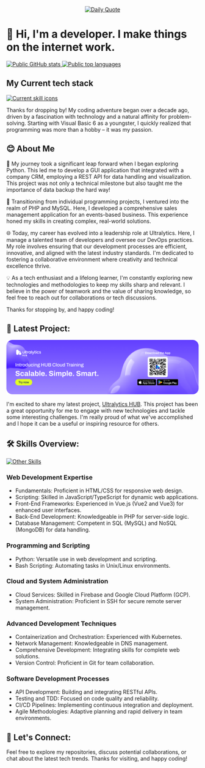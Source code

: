 <p align="center">
    <a href="https://github.com/piyushsuthar/github-readme-quotes">
        <img src="https://quotes-github-readme.vercel.app/api?type=horizontal&theme=dark)](https://github.com/piyushsuthar/github-readme-quotes" alt="Daily Quote" />
    </a>
</p>

# 👋 Hi, I'm a developer. I make things on the internet work.

<p float="left">
        <a href="https://github.com/anuraghazra/github-readme-stats">
        <img src="https://github-readme-stats.vercel.app/api?username=kalenmike&custom_title=Public%20Stats&show_icons=true&theme=dark#gh-dark-mode-only" alt="Public GitHub stats" height="180"/>
        </a>
        <a href="https://github.com/anuraghazra/github-readme-stats">
        <img src="https://github-readme-stats.vercel.app/api/top-langs/?username=kalenmike&custom_title=Public%20Languages&layout=compact&show_icons=true&theme=dark#gh-dark-mode-only" alt="Public top languages" height="180"/>
        </a>
</p>

## My Current tech stack

[![Current skill icons](https://skillicons.dev/icons?i=gcp,kubernetes,vue,ts,sass,py,mongodb,flask,docker,linux,nginx,nodejs)](https://skillicons.dev)

Thanks for dropping by! My coding adventure began over a decade ago, driven by a fascination with technology and a natural affinity for problem-solving. Starting with Visual Basic 6 as a youngster, I quickly realized that programming was more than a hobby – it was my passion.

## 😊 About Me

🚀 My journey took a significant leap forward when I began exploring Python. This led me to develop a GUI application that integrated with a company CRM, employing a REST API for data handling and visualization. This project was not only a technical milestone but also taught me the importance of data backup the hard way!

🔧 Transitioning from individual programming projects, I ventured into the realm of PHP and MySQL. Here, I developed a comprehensive sales management application for an events-based business. This experience honed my skills in creating complex, real-world solutions.

🌐 Today, my career has evolved into a leadership role at Ultralytics. Here, I manage a talented team of developers and oversee our DevOps practices. My role involves ensuring that our development processes are efficient, innovative, and aligned with the latest industry standards. I'm dedicated to fostering a collaborative environment where creativity and technical excellence thrive.

💡 As a tech enthusiast and a lifelong learner, I'm constantly exploring new technologies and methodologies to keep my skills sharp and relevant. I believe in the power of teamwork and the value of sharing knowledge, so feel free to reach out for collaborations or tech discussions.

Thanks for stopping by, and happy coding!

## 🌟 Latest Project:

<p align="center">
    <a href="https://hub.ultralytics.com/signup">
        <img src="https://github.com/ultralytics/assets/raw/main/im/ultralytics-hub.png" alt="Ultralytics HUB Banner" />
    </a>
</p>

I'm excited to share my latest project, [Ultralytics HUB](https://hub.ultralytics.com/signup). This project has been a great opportunity for me to engage with new technologies and tackle some interesting challenges. I'm really proud of what we've accomplished and I hope it can be a useful or inspiring resource for others.

## 🛠️ Skills Overview:

[![Other Skills](https://skillicons.dev/icons?i=js,html,css,firebase,babel,bash,git,githubactions,laravel,lua,mysql,neovim,php,vite,wordpress)](https://skillicons.dev)

### Web Development Expertise

- Fundamentals: Proficient in HTML/CSS for responsive web design.
- Scripting: Skilled in JavaScript/TypeScript for dynamic web applications.
- Front-End Frameworks: Experienced in Vue.js (Vue2 and Vue3) for enhanced user interfaces.
- Back-End Development: Knowledgeable in PHP for server-side logic.
- Database Management: Competent in SQL (MySQL) and NoSQL (MongoDB) for data handling.

### Programming and Scripting

- Python: Versatile use in web development and scripting.
- Bash Scripting: Automating tasks in Unix/Linux environments.

### Cloud and System Administration

- Cloud Services: Skilled in Firebase and Google Cloud Platform (GCP).
- System Administration: Proficient in SSH for secure remote server management.

### Advanced Development Techniques

- Containerization and Orchestration: Experienced with Kubernetes.
- Network Management: Knowledgeable in DNS management.
- Comprehensive Development: Integrating skills for complete web solutions.
- Version Control: Proficient in Git for team collaboration.

### Software Development Processes

- API Development: Building and integrating RESTful APIs.
- Testing and TDD: Focused on code quality and reliability.
- CI/CD Pipelines: Implementing continuous integration and deployment.
- Agile Methodologies: Adaptive planning and rapid delivery in team environments.

## 🤝 Let's Connect:

Feel free to explore my repositories, discuss potential collaborations, or chat about the latest tech trends. Thanks for visiting, and happy coding!

